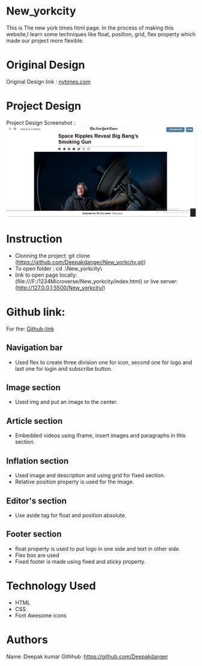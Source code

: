 # New_yorkcity
This is The new york times html page.
In the process of making this website,I learn some  techniques like float, position, grid, flex property which made our project more flexible.

# Original Design

Original Design link : [nytimes.com](https://www.nytimes.com/2014/03/18/science/space/detection-of-waves-in-space-buttresses-landmark-theory-of-big-bang.html?_r=0)
  
# Project Design

Project Design Screenshot : ![Project Design](img/screenshot.PNG)

# Instruction

- Clonning the project: git clone (https://github.com/Deepakdanger/New_yorkcity.git)
- To open folder : cd .\New_yorkcity\
- link to open page locally: (file:///F:/1234Microverse/New_yorkcity/index.html)
        or live server:(http://127.0.0.1:5500/New_yorkcity/)

# Github link:

For the: [Github-link](https://github.com/Deepakdanger/New_yorkcity/tree/New_york1)

## Navigation bar

- Used flex to create three division one for icon, second one for logo and last one for login and subscribe button.

## Image section

- Used img and put an image to the center. 

## Article section

- Embedded videos using iframe, insert images and paragraphs in this section.

## Inflation section

- Used image and description and using grid for fixed section.
- Relative position property is used for the image.

## Editor's section

- Use aside tag for float and position absolute.

## Footer section

- float property is used to put logo in one side and text in other side.
- Flex box are used
- Fixed footer is made using fixed and sticky property.

# Technology Used

- HTML
- CSS
- Font Awesome icons

# Authors
Name :Deepak kumar
Githhub :https://github.com/Deepakdanger
